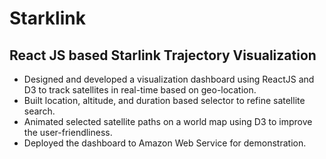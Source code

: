 # Starklink
React JS based Starlink Trajectory Visualization 
--

*	Designed and developed a visualization dashboard using ReactJS and D3 to track satellites in real-time based on geo-location.
*	Built location, altitude, and duration based selector to refine satellite search.
*	Animated selected satellite paths on a world map using D3 to improve the user-friendliness.
*	Deployed the dashboard to Amazon Web Service for demonstration. 
